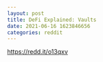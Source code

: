 ```yaml
--- 
layout: post 
title: DeFi Explained: Vaults 
date: 2021-06-16 1623846656 
categories: reddit 
--- 
```

https://redd.it/o13qxv